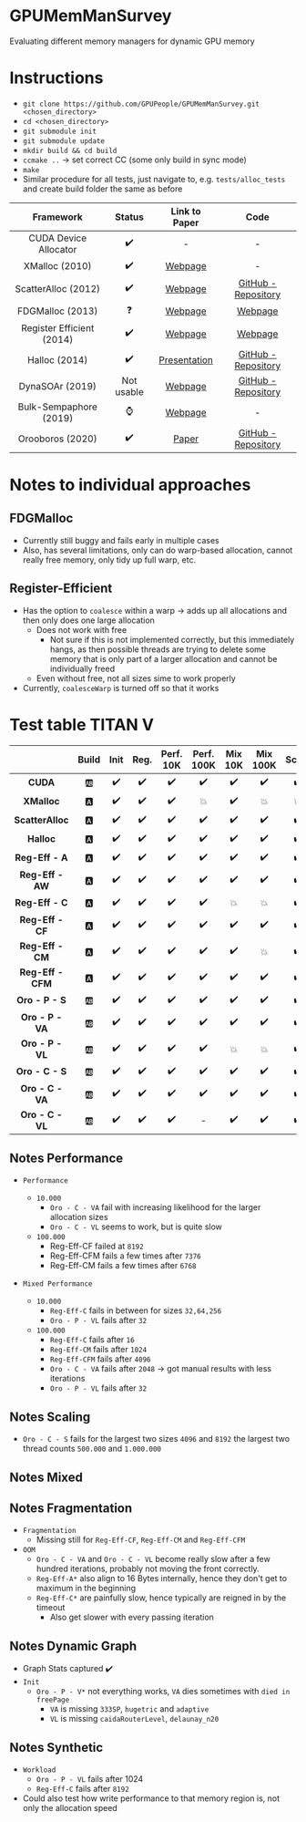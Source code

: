 # GPUMemManSurvey
Evaluating different memory managers for dynamic GPU memory

# Instructions
* `git clone https://github.com/GPUPeople/GPUMemManSurvey.git <chosen_directory>`
* `cd <chosen_directory>`
* `git submodule init`
* `git submodule update`
* `mkdir build && cd build`
* `ccmake ..` -> set correct CC (some only build in sync mode)
* `make`
* Similar procedure for all tests, just navigate to, e.g. `tests/alloc_tests` and create build folder the same as before

| Framework | Status | Link to Paper | Code |
|:---:|:---:|:---:| :---:|
| CUDA Device Allocator | :heavy_check_mark: 	| - | - |
| XMalloc (2010)				| 	:heavy_check_mark: 	| [Webpage](http://hdl.handle.net/2142/16137) | - |
| ScatterAlloc (2012) 			| :heavy_check_mark: 	| [Webpage](https://ieeexplore.ieee.org/document/6339604) | [GitHub - Repository](https://github.com/ax3l/scatteralloc) |
| FDGMalloc (2013) 			    |  :question: 	| [Webpage](https://www.gcc.tu-darmstadt.de/media/gcc/papers/Widmer_2013_FDM.pdf) | [Webpage](https://www.gcc.tu-darmstadt.de/home/proj/fdgmalloc/index.en.jsp) |
| Register Efficient (2014)	    | :heavy_check_mark:	| [Webpage](https://diglib.eg.org/bitstream/handle/10.2312/hpg.20141090.019-027/019-027.pdf?sequence=1&isAllowed=y) | [Webpage](http://decibel.fi.muni.cz/~xvinkl/CMalloc/) |
| Halloc (2014)				    |  :heavy_check_mark: 	| [Presentation](http://on-demand.gputechconf.com/gtc/2014/presentations/S4271-halloc-high-throughput-dynamic-memory-allocator.pdf) | [GitHub - Repository](https://github.com/canonizer/halloc) |
| DynaSOAr (2019)               |   Not usable   | [Webpage](https://drops.dagstuhl.de/opus/volltexte/2019/10809/pdf/LIPIcs-ECOOP-2019-17.pdf) | [GitHub - Repository](https://github.com/prg-titech/dynasoar)|
| Bulk-Sempaphore (2019)		| 	:watch: 	| [Webpage](https://research.nvidia.com/publication/2019-02_Throughput-oriented-GPU-memory) | - |
| Orooboros (2020)			    | :heavy_check_mark:	| [Paper](https://dl.acm.org/doi/pdf/10.1145/3392717.3392742) | [GitHub - Repository](https://github.com/GPUPeople/Orooboros) |

# Notes to individual approaches
## FDGMalloc
* Currently still buggy and fails early in multiple cases
* Also, has several limitations, only can do warp-based allocation, cannot really free memory, only tidy up full warp, etc.

## Register-Efficient
* Has the option to `coalesce` within a warp -> adds up all allocations and then only does one large allocation
  * Does not work with free
    * Not sure if this is not implemented correctly, but this immediately hangs, as then possible threads are trying to delete some memory that is only part of a larger allocation and cannot be individually freed
  * Even without free, not all sizes sime to work properly
* Currently, `coalesceWarp` is turned off so that it works

# Test table TITAN V

| | Build |Init|Reg.| Perf. 10K | Perf. 100K | Mix 10K | Mix 100K | Scale | Frag. 1|OOM|Graph Init.|Graph Up.|Graph Range|Synth.|
|:---:|:---:|:---:| :---:|:---:|:---:|:---:|:---:|:---:|:---:|:---:|:---:|:---:|:---:|:---:|
|**CUDA**|:ab:|:heavy_check_mark:|:heavy_check_mark:|:heavy_check_mark:|:heavy_check_mark:|:heavy_check_mark:|:heavy_check_mark:|:heavy_check_mark:|:heavy_check_mark:|:heavy_check_mark:|:heavy_check_mark:|:heavy_check_mark:|:heavy_check_mark:|:heavy_check_mark:|
|**XMalloc**|:a:|:heavy_check_mark:|:heavy_check_mark:|:heavy_check_mark:|:boom:|:heavy_check_mark:|:boom:|:boom:|-|:boom:|-|-|-|:heavy_check_mark:|
|**ScatterAlloc**|:a:|:heavy_check_mark:|:heavy_check_mark:|:heavy_check_mark:|:heavy_check_mark:|:heavy_check_mark:|:heavy_check_mark:|:heavy_check_mark:|:heavy_check_mark:|:heavy_check_mark:|:heavy_check_mark:|:heavy_check_mark:|:heavy_check_mark:|:heavy_check_mark:|
|**Halloc**|:a:|:heavy_check_mark:|:heavy_check_mark:|:heavy_check_mark:|:heavy_check_mark:|:heavy_check_mark:|:heavy_check_mark:|:heavy_check_mark:|:heavy_check_mark:|:heavy_check_mark:|:heavy_check_mark:|:heavy_check_mark:|:heavy_check_mark:|:heavy_check_mark:|
|**Reg-Eff - A**|:a:|:heavy_check_mark:|:heavy_check_mark:|:heavy_check_mark:| :heavy_check_mark:|:heavy_check_mark:|:heavy_check_mark:|:heavy_check_mark:|:heavy_check_mark:|:heavy_check_mark:|:heavy_check_mark:|-|-|:heavy_check_mark:|
|**Reg-Eff - AW**|:a:|:heavy_check_mark:|:heavy_check_mark:|:heavy_check_mark:| :heavy_check_mark:|:heavy_check_mark:|:heavy_check_mark:|:heavy_check_mark:|:heavy_check_mark:|:heavy_check_mark:|:heavy_check_mark:|-|-|:heavy_check_mark:|
|**Reg-Eff - C**|:a:|:heavy_check_mark:|:heavy_check_mark:|:heavy_check_mark:| :heavy_check_mark:|:boom:|:boom:|:heavy_check_mark:|:heavy_check_mark:|:heavy_check_mark:|-|-|-|:boom:|
|**Reg-Eff - CF**|:a:|:heavy_check_mark:|:heavy_check_mark:|:heavy_check_mark:| :heavy_check_mark:|:heavy_check_mark:|:heavy_check_mark:|:heavy_check_mark:|:heavy_check_mark:|:heavy_check_mark:|-|-|-|:heavy_check_mark:|
|**Reg-Eff - CM**|:a:|:heavy_check_mark:|:heavy_check_mark:|:heavy_check_mark:| :heavy_check_mark:|:heavy_check_mark:|:boom:|:heavy_check_mark:|:heavy_check_mark:|:heavy_check_mark:|-|-|-|:heavy_check_mark:|
|**Reg-Eff - CFM**|:a:|:heavy_check_mark:|:heavy_check_mark:|:heavy_check_mark:| :heavy_check_mark:|:heavy_check_mark:|:heavy_check_mark:|:heavy_check_mark:|:heavy_check_mark:|:heavy_check_mark:|-|-|-|:heavy_check_mark:|
|**Oro - P - S**|:ab:|:heavy_check_mark:|:heavy_check_mark:|:heavy_check_mark:|:heavy_check_mark:|:heavy_check_mark:|:heavy_check_mark:|:heavy_check_mark:|:heavy_check_mark:|:heavy_check_mark:|:heavy_check_mark:|:heavy_check_mark:|:heavy_check_mark:|:heavy_check_mark:|
|**Oro - P - VA**|:ab:|:heavy_check_mark:|:heavy_check_mark:|:heavy_check_mark:|:heavy_check_mark:|:heavy_check_mark:|:heavy_check_mark:|:heavy_check_mark:|:heavy_check_mark:|:heavy_check_mark:|:heavy_check_mark:|:heavy_check_mark:|:heavy_check_mark:|:heavy_check_mark:|
|**Oro - P - VL**|:ab:|:heavy_check_mark:|:heavy_check_mark:|:heavy_check_mark:|:heavy_check_mark:|:boom:|:boom:|:heavy_check_mark:|:heavy_check_mark:|:heavy_check_mark:|:boom:|-|-|:boom:|
|**Oro - C - S**|:ab:|:heavy_check_mark:|:heavy_check_mark:|:heavy_check_mark:|:heavy_check_mark:|:heavy_check_mark:|:heavy_check_mark:|:heavy_check_mark:|:heavy_check_mark:|:heavy_check_mark:|:heavy_check_mark:|:heavy_check_mark:|:heavy_check_mark:|:heavy_check_mark:|
|**Oro - C - VA**|:ab:|:heavy_check_mark:|:heavy_check_mark:|:heavy_check_mark:|:heavy_check_mark:|:heavy_check_mark:|:heavy_check_mark:|:heavy_check_mark:|:heavy_check_mark:|:heavy_check_mark:|:heavy_check_mark:|:heavy_check_mark:|:heavy_check_mark:|:heavy_check_mark:|
|**Oro - C - VL**|:ab:|:heavy_check_mark:|:heavy_check_mark:|:heavy_check_mark:| -|:heavy_check_mark:|:heavy_check_mark:|:heavy_check_mark:|:heavy_check_mark:|:heavy_check_mark:|:heavy_check_mark:|:heavy_check_mark:|:heavy_check_mark:|:heavy_check_mark:|


## Notes Performance
* `Performance`
  * `10.000`
    * `Oro - C - VA` fail with increasing likelihood for the larger allocation sizes
    * `Oro - C - VL` seems to work, but is quite slow
  * `100.000`
    * Reg-Eff-CF failed at `8192`
    * Reg-Eff-CFM fails a few times after `7376`
    * Reg-Eff-CM fails a few times after `6768`

* `Mixed Performance`
  * `10.000`
    * `Reg-Eff-C` fails in between for sizes `32,64,256`
    * `Oro - P - VL` fails after `32`
  * `100.000`
    * `Reg-Eff-C` fails after `16`
    * `Reg-Eff-CM` fails after `1024`
    * `Reg-Eff-CFM` fails after `4096`
    * `Oro - C - VA` fails after `2048` -> got manual results with less iterations
    * `Oro - P - VL` fails after `32`

## Notes Scaling
* `Oro - C - S` fails for the largest two sizes `4096` and `8192` the largest two thread counts `500.000` and `1.000.000`

## Notes Mixed

## Notes Fragmentation
* `Fragmentation`
  * Missing still for `Reg-Eff-CF`, `Reg-Eff-CM` and `Reg-Eff-CFM`
* `OOM`
  * `Oro - C - VA` and `Oro - C - VL` become really slow after a few hundred iterations, probably not moving the front correctly.
  * `Reg-Eff-A*` also align to 16 Bytes internally, hence they don't get to maximum in the beginning
  * `Reg-Eff-C*` are painfully slow, hence typically are reigned in by the timeout
    * Also get slower with every passing iteration

## Notes Dynamic Graph
* Graph Stats captured :heavy_check_mark:
* `Init`
  * `Oro - P - V*` not everything works, `VA` dies sometimes with `died in freePage`
    * `VA` is missing `333SP`, `hugetric` and `adaptive`
    * `VL` is missing `caidaRouterLevel`, `delaunay_n20`

## Notes Synthetic
* `Workload`
  * `Oro - P - VL` fails after 1024
  * `Reg-Eff-C` fails after `8192`
* Could also test how write performance to that memory region is, not only the allocation speed


